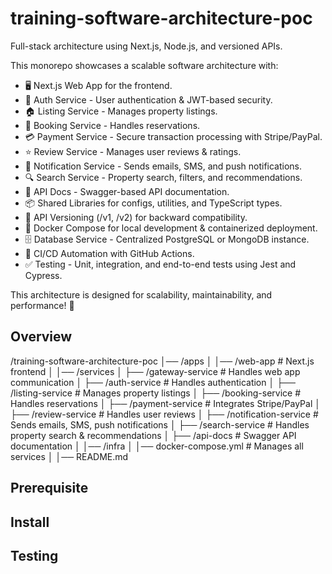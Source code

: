 # training-software-architecture-poc
Full-stack architecture using Next.js, Node.js, and versioned APIs.

This monorepo showcases a scalable software architecture with:

* 🖥️ Next.js Web App for the frontend.
* 🔐 Auth Service - User authentication & JWT-based security.
* 🏠 Listing Service - Manages property listings.
* 📅 Booking Service - Handles reservations.
* 💳 Payment Service - Secure transaction processing with Stripe/PayPal.
* ⭐ Review Service - Manages user reviews & ratings.
* 📩 Notification Service - Sends emails, SMS, and push notifications.
* 🔍 Search Service - Property search, filters, and recommendations.
* 📖 API Docs - Swagger-based API documentation.
* 📦 Shared Libraries for configs, utilities, and TypeScript types.
* 📡 API Versioning (/v1, /v2) for backward compatibility.
* 🐳 Docker Compose for local development & containerized deployment.
* 🗄️ Database Service - Centralized PostgreSQL or MongoDB instance.
* 🔄 CI/CD Automation with GitHub Actions.
* ✅ Testing - Unit, integration, and end-to-end tests using Jest and Cypress.

This architecture is designed for scalability, maintainability, and performance! 🚀

## Overview
/training-software-architecture-poc
│── /apps
│   │── /web-app             # Next.js frontend
│
│── /services
│   ├── /gateway-service       # Handles web app communication
│   ├── /auth-service          # Handles authentication
│   ├── /listing-service       # Manages property listings
│   ├── /booking-service       # Handles reservations
│   ├── /payment-service       # Integrates Stripe/PayPal
│   ├── /review-service        # Handles user reviews
│   ├── /notification-service  # Sends emails, SMS, push notifications
│   ├── /search-service        # Handles property search & recommendations
│   ├── /api-docs              # Swagger API documentation
│
│── /infra
│   │── docker-compose.yml     # Manages all services
│
│── README.md

## Prerequisite

## Install

## Testing